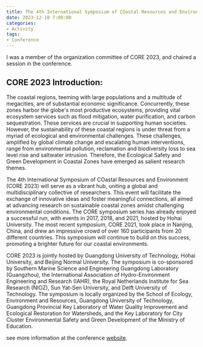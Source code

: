 ```yaml
---
title: The 4th International Symposium of COastal Resources and Environment (CORE 2023)
date: 2023-12-18 7:09:00
categories:
- Activity
tags:
- Conference
---
```


I was a member of the organization committee of CORE 2023, and chaired a session in the conference. 

## CORE 2023 Introduction:
The coastal regions, teeming with large populations and a multitude of megacities, are of substantial economic significance. Concurrently, these zones harbor the globe's most productive ecosystems, providing vital ecosystem services such as flood mitigation, water purification, and carbon sequestration. These services are crucial in supporting human societies. However, the sustainability of these coastal regions is under threat from a myriad of ecological and environmental challenges. These challenges, amplified by global climate change and escalating human interventions, range from environmental pollution, reclamation and biodiversity loss to sea level rise and saltwater intrusion. Therefore, the Ecological Safety and Green Development in Coastal Zones have emerged as salient research themes.
        
The 4th International Symposium of COastal Resources and Environment (CORE 2023) will serve as a vibrant hub, uniting a global and multidisciplinary collective of researchers. This event will facilitate the exchange of innovative ideas and foster meaningful connections, all aimed at advancing research on sustainable coastal zones amidst challenging environmental conditions. The CORE symposium series has already enjoyed a successful run, with events in 2017, 2018, and 2021, hosted by Hohai University. The most recent symposium, CORE 2021, took place in Nanjing, China, and drew an impressive crowd of over 160 participants from 20 different countries. This symposium will continue to build on this success, promoting a brighter future for our coastal environments.
           
CORE 2023 is jointly hosted by Guangdong University of Technology, Hohai University, and Beijing Normal University. The symposium is co-sponsored by Southern Marine Science and Engineering Guangdong Laboratory (Guangzhou), the International Association of Hydro-Environment Engineering and Research (IAHR), the Royal Netherlands Institute for Sea Research (NIOZ), Sun Yat-Sen University, and Delft University of Technology. The symposium is locally organized by the School of Ecology, Environment and Resources, Guangdong University of Technology, Guangdong Provincial Key Laboratory of Water Quality Improvement and Ecological Restoration for Watersheds, and the Key Laboratory for City Cluster Environmental Safety and Green Development of the Ministry of Education.

see more information at the conference [website](https://core2023.iahr.org). 

